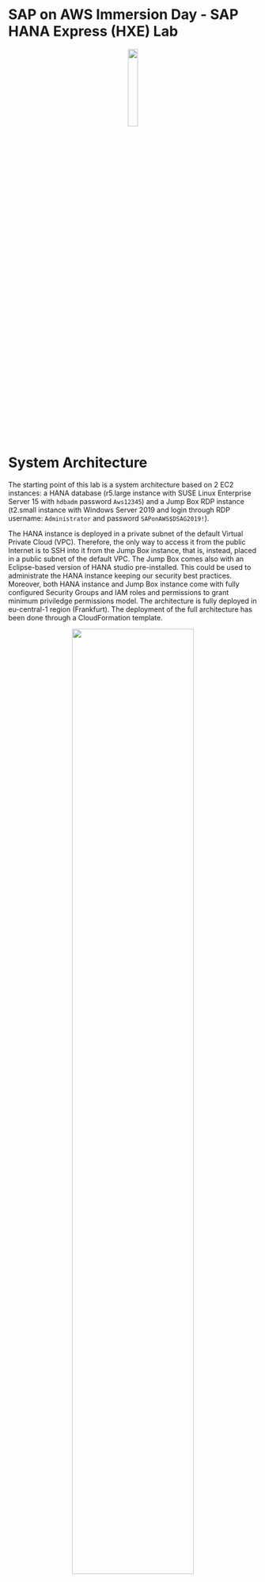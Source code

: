 # SAP on AWS Immersion Day - SAP HANA Express (HXE) Lab

<p align="center">
    <img src="AWS_AWS_logo_RGB.png" width="20%">
</p>

# System Architecture

The starting point of this lab is a system architecture based on 2 EC2 instances: a HANA database (r5.large instance with SUSE Linux Enterprise Server 15 with `hdbadm` password `Aws12345`) and a Jump Box RDP instance (t2.small instance with Windows Server 2019 and login through RDP username: `Administrator` and password `SAPonAWS$DSAG2019!`). 

The HANA instance is deployed in a private subnet of the default Virtual Private Cloud (VPC). Therefore, the only way to access it from the public Internet is to SSH into it from the Jump Box instance, that is, instead, placed in a public subnet of the default VPC. The Jump Box comes also with an Eclipse-based version of HANA studio pre-installed. This could be used to administrate the HANA instance keeping our security best practices. Moreover, both HANA instance and Jump Box instance come with fully configured Security Groups and IAM roles and permissions to grant minimum priviledge permissions model.
The architecture is fully deployed in eu-central-1 region (Frankfurt).
The deployment of the full architecture has been done through a CloudFormation template. 

<p align="center">
    <img src="architecture.png" width="70%">
</p>

# Lab 1 - Set up RDP Jump Box with HANA Studio

In this first lab, the goal is to correctly set up the RDP Jump Box host (located in the public subnet of the VPC) so that you can login into the HANA host (located in the private subnet of the VPC) by using the SAP native tool HANA Studio. There are two steps so: from your laptop you connect to the Jump Box through RDP; and from the Jump Box you connect to the HANA host trough HANA Studio.

### Prerequisites (P)

Before login to the instances, you need to set up some configuration on your HANA host as a prerequisite: 

* Enable the hdbadm (<sid>adm user of HANA) to run AWS CLI commands
* Set up correctly the mapping between HANA host private IP, hostname (hanaonaws01.local) and host alias (hanaonaws01)

### Step P.1

First, log into your HANA database server via Systems Manager Session Manager in the AWS Management Console. 

1. From the AWS Management console, navigate to the `EC2 Dashboard`
2. Go to `Running instances`
3. Click on the checkbox to the left of the SAP HANA EC2 instance (the one of r5.large type)
4. Click on the `Connect` button above
5. Select `Session Manager` as a Connection method
6. Click on the `Connect` button at the bottom of the dialog: a separate window or browser tab will open, which will give you a command prompt to do the following steps.

### **Step P.2**

After you log into the HANA EC2 instance, switch to the `root` user. For the root user, AWS Command Line Interface (AWS CLI) comes already installed in this deployment. For further information on how to install it, look at the [AWS CLI User Guide](https://docs.aws.amazon.com/cli/latest/userguide/install-cliv1.html).

1. Execute the following command: 

```
sudo su -
```

Now, you are prompted as `hanaonaws01` user.

### **Step P.3**

Give administrator access to `hdbadm`  user (this is to allow HANA administrator user, `hdbadm`, to have OS control and to run AWS CLI commands) by adding HANA admin to the `sudoers` file. The name of this user will vary based on what you put as the System ID for the HANA Database; for example, if you put “HD5”, then the user would be called instead “hd5adm”. 

1. Execute this command as root user (after `sudo su -`): 

```
visudo
```

2. Go to the end of the `sudoers` file and add the following line. 

If you are not familiar with `vi` and `visudo` commands: scroll down to the end of the file; hit the `o` key for opening a new line: at this point you should see the word `INSERT` at the bottom of the screen; add the text below and hit the `Enter` key; hit the `ESC` key: at this point `INSERT` should no longer appear at the bottom of the screen; type `SHIFT`+`Z`+`Z` to save the file and close `visudo`. Warning 1: if `CTRL`+`Z` - `CTRL`+`V` doesn't work, use the relative functions through the right click menu (`Copy`+`Paste`). Warning 2: if you cannot correctly save the file by holding the keys `SHIFT`+`Z`+`Z`, in order to exit from the editor hit the following sequence of keys: `:q!`+`Enter` (exit without saving) or `:wq!`+`Enter` (exit after saving).

```
hdbadm ALL=(ALL) NOPASSWD: ALL
```

### **Step P.4**

Keeping the root user (`sudo su -`), create a new entry in the `/etc/hosts` configuration file in order to associate the private IP address of the HANA EC2 instance to the `host-name` and the relative `host alias`. 

1. Lookup in the command line for the private IP address of the HANA EC2 instance by typing:

```
ifconfig
```

2. Copy the private IP address of the instance (you can find it next to `inet` in the `eth0` section). An alternative way of knowing this IP is to look at the `Description` tab of the HANA EC2 instance: `AWS Management Console` > `EC2 Dashboard` > `Running Instances` > `Select the HANA host` through the radio button next to it > `Description` tab > `Private IP`
3. In the command line, open the `/etc/hosts` file through the `vi` text editor: 

```
vi /etc/hosts
```

4. Scroll down the content of the file until reaching the line that contains the string: `10.x.x.239 hanaonaws01.local hanaonaws01`
5. Press the `i` key in order to use the `INSERT` mode
6. Comment that line by inserting a `#` character at the beginning of the line (before the first character of the line)
7. Add a new line after the previously commented line, by inserting the following string:

```
<private-IP> hanaonaws01.local hanaonaws01
```

The `<private-IP>` parameter is the value that you copied at point 1 and you should paste at the beginning of the new line; `hanaonaws01.local` is the host-name; `hanaonaws01` is the alias for the host.

8. Save and close the text editor (hold `SHIFT`+`Z`+`Z` or write `:wq!`+`Enter`)
9. Try to ping the host-name to check everything works fine: 

```
ping hanaonaws01
```

If everything works, you should receive some bytes back from the ICMPv4 protocol.

10. Stop the process by pressing `CTRL`+`C`

Your HANA host has now a correct mapping between its private IP, its host name `hanaonaws01.local` and its host alias `hanaonaws01`. This operation can be also done via [YaST2 on SLES](https://www.suse.com/support/kb/doc/?id=000018501).

### Step 1.1

Now that prerequisites are done, you can start setting up the RDP host. First, connect to your RDP Windows Server instance by navigating to the `EC2 Dashboard` in AWS Management Console and by using a pre-configured Remote Desktop File containing the Public IP address of the RDP instance.

1. In the AWS Management Console, go to the `EC2 Dashboard` from the `Services` panel. 
2. Select the RDP EC2 instance (a.k.a. Jump Box); 
3. Click the `Connect` button at the top of the EC2 Dashboard screen
4. Select the option `A standalone RDP client`
5. Select `Download Remote Desktop File` and save it on your laptop
6. Once downloaded, open the file and select `Continue`. Warning: if prompted, please, accept the request of a new certificate.
7. Insert the User Name and Password parameters:
    1. User Name: `Administrator`
    2. Password: `SAPonAWS$DSAG2019!`
8. Select `Done` and select `Continue` again
9. At that point, the Desktop of the RDP Jump Box instance will appear.

### Step 1.2

Now that you are logged into the RDP host, set up the HANA Studio to connect to the HANA instance. HANA Studio is provided as a plugin for the Eclipse IDE. The IDE comes pre-installed in the RDP host.

1. Double click on the icon of `Eclipse Java Neon`
2. When opening the SAP HANA Studio for the first time, you could get a prompt to select a directory as a workspace. If it happens, please, accept the default location. Moreover, if prompted to create a password hint for the master password, select `No`. If it doesn’t happen, you should directly land to SAP HANA Administration Console.
3. You should land to the SAP HANA Administration Console by default. If the Java perspective is set as as the default perspective for the IDE, click on the top-right button (with a Swiss-knife icon) `SAP HANA Administration Console` to change the current perspective (view) the HANA Administration console one

<p align="center">
    <img src="hana-studio-1.png" width="30%">
</p>

4. Under `Systems`, select the down-arrow icon and click on `Add System...`

<p align="center">
    <img src="hana-studio-2.png" width="40%">
</p>

5. Fill in the parameters as follows: 

    1. Host Name: `<Private IP of HANA instance>`. You can find it going to: 
        `AWS Management Console` > `EC2 Dashboard` > `Running Instances` > `Select the HANA instance` > `Description` tab > `Private IP`
    2. Instance Number: `00`
    3. Mode: `Multiple containers`
        1. Tenant database: `HDB`
    4. Description: `HANA Studio for HANA host`
    5. Locale: `English (United States)`
    6. Folder: `/`

6. Select `Next`
7. Insert the following parameters: 
    1. User Name: `SYSTEM`
    2. Password: `Aws12345`
8. Select `Finish`

<p align="center">
    <img src="hana-studio-3.png" width="40%">
</p>

You should now be able to navigate in the catalog and see all the tables and schemas of your HANA database host.



# Lab 2 - SAP HANA instance AMI and resizing 

An EC2 Amazon Machine Image (AMI) can be used to create a blueprint of the currently running HANA instance and, to create additional EC2 instances starting from that. The goal of this lab is to deploy a secondary (standby) EC2 HANA server in another Availability Zone of the same Region (Frankfurt), starting from the currently running HANA virtual server. In order to keep consistency, by the way, it’s recommended for production environments (not in this lab), to stop the primary server before taking an Image from it. 

### Step 2.1

Before proceeding with taking the Image from the HANA EC2 server, you need to disable `HANA Autostart` first: 

1. After repeating the steps P.1 and P.2 of the Prerequisites of Lab 1 to be logged to HANA host through AWS Systems Manager Session Manager, login to HANA at OS level using `hdbadm` user: 

```
su - hdbadm
```

2. Run the command `cdpro` to go to the profile directory

```
cdpro
```

3. From the profile directory (`/usr/sap/SID/SYS/profile`), open the configuration file `HDB_HDB00_hanaonaws01.local`:

```
vi /usr/sap/HDB/SYS/profile/HDB_HDB00_hanaonaws01.local
```

4. Press the `i` key to go to `INSERT` mode and change the value of `Autostart` parameter from `1` to `0`: 

```
Autostart = 0
```

5. Press `ESC` key to exit `INSERT` mode
6. Save and close by pressing `SHIFT`+`Z`+`Z`

### Step 2.2

Now that you have disabled HANA `Autostart` parameter, you can create the AMI from the primary HANA server in order to deploy a secondary HANA server in another Availability Zone, to start a Highly Available setup.  This lab doesn’t aim to handle the failover in case of a disaster: for that, the best option is to use a clustering software (e.g. [SLES HA Add-on](https://www.suse.com/media/white-paper/sap_solutions_high_availability_on_SLES_for_sap_apps.pdf)). In this case, we only want to show how easy is to spin up a secondary HANA instance starting from the Amazon Machine Image of the primary HANA server.

1. In the AWS Management Console, go to the `EC2 Dashboard` from the `Services` panel. 
2. Select the primary HANA instance
3. Check the Availability Zone (AZ) tab in which it has been deployed and note it somewhere (you will choose another AZ to deploy the secondary HANA instance)
4. Select `Actions` 
5. Select `Image` 
6. Select `Create Image`
7. In the AMI dialog, enter the following parameters: 
    1. Image Name: `HANA Primary Image`
    2. Image Description: `HANA Primary Server Image`
    3. Leave `No reboot` checkbox unchecked. This ensure consistency for the image.
    4. Check `Delete on Termination` for all EBS Volumes (should be checked by default)
    5. Select `Create Image`
8. You will get a dialog box with a clickable string that says `View pending image ami-xxxxxxx`. Click on it and you will be redirected to the AMIs section of the AWS Management Console. Alternatively, go to `Services` > `EC2` > `AMIs `(under `Images`). Observe that status of AMI is `pending`, since the image is not yet created. 
9. Wait until `Status` changes from `pending` to `available`
10. Click on the radio button next to the AMI
11. Select `Actions` and then `Launch`
12. Select the following parameters for the Secondary HANA instance and click `Next` for each step. Leave the rest of not mentioned parameters as default: 
    1. Instance Type: `r5.large`
    2. Subnet: select a subnet corresponding to an Availability Zone that is different from the one of the Primary HANA instance
    3. Auto-assign Public IP: `Enable`
    4. IAM role: if available in the list, choose `mod-xxx-InstanceProfile-xxx` or `AmazonSSMRoleForInstancesQuickSetup`. If not, leave it blank
    5. In `Add Storage` section, leave everything as it is
    6. In `Add Tags` section, select `Add Tag` and write `Name` as a `Key` and `HANA Secondary` as a `Value`
    7. In Configure Security Group section, leave everything as it is (default inbound rule for port 22 for SSH connections) and optionally change the security group name to `hana-secondary-sg`
    8. Select `Review and Launch`
    9. Select `Launch`
    10. Select `Create a new key pair` choosing a simple key pair name (e.g. `sechana`) and click `Download Key Pair`: a .pem file (the key) will be downloaded on your laptop
    11. Select `Launch Instances`
13. Wait for the secondary HANA instance to be successfully deployed (you can check it in the `EC2 Dashboard`) and until `Status Checks` are 100% completed and `Alarm Status` shows `OK` 
14. Once ready, connect to the secondary HANA instance by using Systems Manager Session Manager if the IAM role set for the instance is `mod-xxx-InstanceProfile-xxx` or `AmazonSSMRoleForInstancesQuickSetup`. If this IAM role has not been set, use the downloaded Key Pair to SSH into the instance: 
    1. Select the radio button next to the instance
    2. Select Connect and the option A standalone SSH client
    3. Open a new Linux Shell on your laptop and execute the 2 commands suggested in the Connect dialog from the directory where the .pem file is stored (as an alternative, PuTTY can be used as well): 

```
chmod 400 <keyname>.pem
ssh -i "<keyname>.pem" ec2-user@ec2-xx-xxx-xxx-xxx.eu-central-1.compute.amazonaws.com
```

Fill in the  `<keyname>` and the `X`s with the name of the .pem file and the public IP address of your secondary HANA instance respectively.

15. Make sure that HANA system is started by verifying all the processes listed as an output of the command `sapcontrol` are listed as `green`

```
sudo su -
su - hdbadm
Password: Aws12345
sapcontrol -nr 00 -function GetProcessList
```

16. If not, launch the following command: 

```
sapcontrol -nr 00 -function Start
```

All the HANA processes will be launched after that command terminates his execution. After a minute approximately, all the processes should move to `green` status. You can check it by using the `GetProcessList` command again. In that case, the secondary HANA server would be up and running.


# Lab 3 - Backup for SAP HANA database

In this lab you will establish a backup schedule for your SAP HANA instance using two different approaches: a script launched via the command line and by using the AWS Backint Agent for backups.

* Task 3.1: Set up backups for SAP HANA host
* [Optional] Task 3.2: Backup to S3 via AWS SAP BACKINT



## Task 3.1: Set up backups for SAP HANA host

By using this method, a series of backups are executed for your HANA host such that at first, data from the EBS volumes attached to the HANA instance is copied to an EBS staging volume. As a second step, data in the staging EBS volume is copied to Amazon S3. The operations are scheduled by a Linux Shell script.

### **Step 3.1.1**

First, log into your **primary** HANA database server via Systems Manager Session Manager in the AWS Management Console. 

1. From the AWS Management console, navigate to the `EC2 Dashboard`
2. Go to `Running instances`
3. Click on the checkbox to the left of the SAP HANA EC2 instance (the primary one, not the secondary created in the previous lab)
4. Click on the `Connect` button above
5. Select `Session Manager` as a Connection method
6. Click on the `Connect` button at the bottom of the dialog: a separate window or browser tab will open, which will give you a command prompt to do the following steps.

### **Step 3.1.2**

After you log into the HANA EC2 instance, switch to the root user. For the root user, AWS Command Line Interface (AWS CLI) comes already installed in this deployment. For further information on how to install it, look at the [AWS CLI User Guide](https://docs.aws.amazon.com/cli/latest/userguide/install-cliv1.html).

1. Execute the following command: 

```
sudo su -
```

### **Step 3.1.3**

Since in lab 2 you created an AMI from the primary HANA instance, at the time of creation, you needed to reboot the primary instance. Therefore, it is necessary to start again the processes of the HANA system at OS level. In order to do so, launch the following command as an `hdbadm` user: 

```
su - hdbadm
Password: Aws123
sapcontrol -nr 00 -function Start
```

Wait for a minute since the processes are in GREEN status. 
You can check it through the command: 

```
sapcontrol -nr 00 -function GetProcessList
```

### **Step 3.1.4**

Create two Amazon S3 buckets for storing the backups of the HANA database. The first S3 bucket will be used to store SAP HANA backups done via Shell script; the second S3 bucket will be used to store SAP HANA backups done via AWS Backint Agent for SAP HANA. 

It is possible to create an Amazon S3 bucket both via AWS Command Line Interface (AWS CLI) and manually, via AWS Management Console. 

**AWS CLI**
If you want to create the bucket via AWS CLI, once logged into the HANA instance (`sudo su -`), write the following AWS CLI statement to create a new S3 bucket. Note: please, use `eu-central-1` as Region parameter, as all the infrastructure is hosted in Frankfurt region. Please, also use only lowercase (and URL compliant) characters for the S3 bucket names. 

```
aws s3 mb s3://hana-backup-<name initial + surname initial>-<last 2 digits of birth year> \
--region <aws region you are using>
```

Repeat the steps above for creating a second bucket, adding the prefix `-backint` to the bucket name. This second bucket is going to be used for setting up backups of the HANA host via AWS Backint Agent. 

In the case of Jeff Bezos, for example, the bucket names would be respectively: `hana-backup-jb-64` and `hana-backup-jb-64-backint`. 

**AWS Management Console**
As an alternative to the AWS CLI, you can create the S3 bucket manually by going to `Services` > `S3` from the AWS Management Console and by following these steps: 

* Select** **`Create bucket`
* Enter the following Bucket name: `hana-backup-<name initial + surname initial>-<last 2 digits of birth year>`
* Select the **Region**: `EU (Frankfurt)`
* Select `Create bucket`

Repeat the steps above for creating a second bucket, adding the prefix `-backint` to the bucket name. This second bucket is going to be used for setting up backups of the HANA host via AWS Backint Agent.

In the case of Jeff Bezos, for example, the bucket names would be respectively: `hana-backup-jb-64` and `hana-backup-jb-64-backint`. 

### **Step 3.1.5**

As HANA administrator user (`su - hdbadm`), create a key called BACKUP for the `SYSTEM` user of the HANA database, using the password that has been provided in the CloudFormation template used to deploy the HANA instance (`Aws12345`). 

```
su - hdbadm
Password: Aws12345
hdbuserstore SET BACKUP "localhost:30015" SYSTEM Aws12345
hdbuserstore list
```

In this case the HANA port number is `30015`, since the HANA instance number chosen by the CloudFormation template is `00`. In general, the port is `3<HANA_ID>15` for single tenant databases. The port is 3<HANA_ID>13 for multi-tenant databases.

### **Step 3.1.6**

Create and execute a Linux Shell script for executing the HANA database backup. The script aims to perform the following operations: 

* Use `hdbsql` (an SQL-based statement) to trigger a database backup to the backup staging EBS volume
* Copy the database backup `data` directories from the backup staging EBS volume to an S3 bucket
* Copy the database backup `log` directories from the backup staging EBS volume to an S3 bucket

Follow the tasks described above:

1. Create and open a new file in the default working directory of the HANA administrator user (`/usr/sap/HDB/HDB00/`) by using `vi` text editor, and call it `hana_backup.sh`

```
vi /usr/sap/HDB/HDB00/hana_backup.sh
```

2. Copy and paste in the script file the following lines: 

```
#!/bin/sh
#set -x
S3Bucket_Name=<YOUR-S3-BUCKET>
TIMESTAMP=$(date +\%F\_%H\%M)
#exec 1>/backup/data/${SAPSYSTEMNAME}/${TIMESTAMP}_backup_log.out 2>&1
echo "Starting to take backup of Hana Database and Upload the backup files to S3"
echo "Backup Timestamp for $SAPSYSTEMNAME is $TIMESTAMP"
BACKUP_PREFIX=${SAPSYSTEMNAME}_${TIMESTAMP}
echo $BACKUP_PREFIX
#source HANA environmentsource 
$DIR_INSTANCE/hdbenv.sh
hdbsql -U BACKUP "backup data using file ('$BACKUP_PREFIX')"
echo "HANA Backup is completed"
echo "Continue with copying the backup files in to S3"
echo $BACKUP_PREFIX
sudo -u root /usr/local/bin/aws s3 sync /backup/data/${SAPSYSTEMNAME}/ s3://${S3Bucket_Name}/bkps/${SAPSYSTEMNAME}/data/ --include "${BACKUP_PREFIX}*" --exclude "*20191013_COMPLETE_DATA_BACKUP*"
echo "Copying HANA Database log files in to S3"
sudo -u root /usr/local/bin/aws s3 sync /backup/log/${SAPSYSTEMNAME}/ s3://${S3Bucket_Name}/bkps/${SAPSYSTEMNAME}/log/ --include "log_backup*" --exclude "*20191013_COMPLETE_DATA_BACKUP*"
```

3. Edit `<YOUR-S3-BUCKET>` at line 2 by inserting the name of the first S3 bucket you’ve created at **step 3.1.4** (`hana-backup-<name-initial+surname-initial>-<last-2-digits-of-birth-year`). To edit files using vi or visudo, refer to step 

4. Save and close the file by pressing `ESC` and then `SHIFT`+`Z`+`Z`

5. Update the script permissions by writing the following line to provide read and execute access to the script for everyone: 

```
chmod 755 /usr/sap/HDB/HDB00/hana_backup.sh
```

6. Execute the script by typing: 

```
/usr/sap/HDB/HDB00/hana_backup.sh
```

7. Check the backups in the S3 bucket (`hana-backup-<name initial + surname initial>-<last 2 digits of birth year>`): you should find a folder called `bkps`, that contains another folder called `HDB` (instance name). In this last folder you can find both `data` backups folder and `logs` backups folder. In the log folder you should find both `HDB_DB` tenant logs and `SYSTEMDB` logs.



## [Optional] Task 3.2: Set up backups for SAP HANA host via AWS BACKINT Agent

AWS Backint Agent for SAP HANA (AWS Backint Agent) is an SAP-certified backup and restore application for SAP HANA workloads running on Amazon EC2 instances in the cloud. Backint Agent can back up (in full, incremental, and differential mode) your SAP HANA database to Amazon S3 and to restore it using SAP HANA Cockpit, SAP HANA Studio, and SQL statements. The difference between using Backint and using a Linux Shell script, is that in this last case you don’t need an EBS staging volume to store backup data: data is directly copied from your HANA EBS volumes to Amazon S3.

### **Step 3.2.1**

Install the AWS Backint Agent for SAP HANA on the HANA host by using an AWS Systems Manager document. Note: It is possible to install the AWS Backint Agent also by using AWS Backint installer. For further details on how to install the agent with AWS Backint installer and on how to configure the agent, view logs, and get the current agent version, please visit the SAP on AWS Technical Documentation > [SAP HANA Guides](https://docs.aws.amazon.com/sap/latest/sap-hana/aws-backint-agent-installing-configuring.html).

1. From the AWS Management Console, choose `Systems Manager` under Management & Governance, or enter `Systems Manager` in the `Find Services` search bar

2. From the `Systems Manager` console, choose `Documents` under `Shared Resources` in the left navigation pane

3. On the `Documents` page, select the `Owned by Amazon` tab. You should look for a document named `AWSSAP-InstallBackint` through the search bar.

4. Select the `AWSSAP-InstallBackint` document and choose `Run` command
5. Under the Command parameters, enter the following parameters:
    1. Choose the `Default` document version.
    2. `Bucket Name`: enter the name of the Amazon S3 bucket where you want to store your SAP HANA backup files (`hana-backup-<name initial + surname initial>-<last 2 digits of birth year>-backint`).
    3. `Bucket Folder`: optionally, enter the name of the folder within your Amazon S3 bucket where you want to store your SAP HANA backup files. Leave this blank in this case. 
    4. `System ID`: enter your SAP HANA System ID (`HDB` in this case).
    5. `AWS Region`: enter the AWS Region of the Amazon S3 bucket where you want to store your SAP HANA backup files (in this case, the same as the rest of the architecture: `eu-central-1`, that is Frankfurt). AWS Backint Agent supports cross-Region and cross-account backups. You must provide the AWS Region and Amazon S3 bucket owner account ID along with the Amazon S3 bucket name for the agent to perform successfully.
    6. `Bucket Owner Account ID`: enter the account ID of the Amazon S3 bucket where you want to store your SAP HANA backup files. You can find it by clicking on your name in the top right corner of the AWS Management Console and reading under Account. Don’t forget to delete hyphens in the account number after pasting it to the field of the form. 
    7. Leave blank the `KMS Key` parameter: you are not going to encrypt backups.
    8. Use `/hana/shared` as `Installation Directory`.
    9. `Modify Global ini file`: choose `modify` to modify the global.ini file.
    10. `Ensure No Backup In Process`: choose `Yes` to confirm that you have disabled existing backups and are ready to proceed with the installation. The SSM document will fail if you choose “No”.
6. Under `Targets`, select `Choose intances manually`, and then choose the HANA instance on which to install it from the list. If you are not able to find your instance in the list, verify that you have followed all of the steps in the prerequisites.
7. Under `Other parameters`, leave the field empty.
8. Leave the rest of the options as default.
9. Choose `Run`.

10. When the agent is successfully installed, you will see the `Success` status under the `Command ID`.

### **Step 3.2.2**

Now that the AWS Backint Agent for SAP HANA is installed on the host, you can proceed with the backup by using SQL statements via `hdbsql` command. Before executing the backup, you are going to create an entry to the HANA database, in order to back up the new content. 

1. First, log into your HANA database server via Systems Manager Session Manager in the AWS Management Console:
    1. From the AWS Management console, navigate to the `EC2 Dashboard`
    2. Go to `Running instances`
    3. Click on the checkbox to the left of the SAP HANA EC2 instance
    4. Click on the `Connect` button above
    5. Select `Session Manager` as a Connection method
    6. Click on the `Connect` button at the bottom of the dialog: a separate window or browser tab will open, which will give you a command prompt to do the following steps.
        
2. Login as HANA administrator for the `HDB` database: 

```
su - hdbadm
Password: Aws12345
```

3. Create an entry in the HANA `hdbuserstore` to connect to `SYSTEMDB` with the user `SYSTEM`. Use the command `hdbuserstore -i set SYSTEM <hostname>:3NN13@SYSTEMDB SYSTEM <Password>` to perform this task. Note that you can get the hostname of your HANA instance through the `hostname` command (should be `hanaonaws01`). Use the port `30013`, since the HANA instance number in this case is 00. Use `Aws12345` as a password.

```
hostname
hdbuserstore -i set SYSTEM hanaonaws01:30013@SYSTEMDB SYSTEM Aws12345
```

4. Launch `hdbsql` command to execute SQL statements against the database and list the latest 10 backups of the backup catalog (some old backups could appear): 

```
hdbsql -U SYSTEM
select top 50 * from m_backup_catalog order by SYS_START_TIME DESC
```

5. Execute a full backup of the system database by using the following SQL statement:

```
BACKUP DATA USING BACKINT ('/usr/sap/HDB/SYS/global/hdb/backint/SYSTEMDB/')
```

The backup process can take quite a bit of time (minimum 30m) with the default settings of the AWS Backint Agent. It is possible to fine tune the agent in order to get better performances to speed-up the backup process by increasing the size of the `data_backup_buffer_size` and the number of `parallel_data_backup_backint_channels`. More information can be found in the [AWS SAP HANA Guide](https://docs.aws.amazon.com/sap/latest/sap-hana/aws-backint-agent-installing-configuring.html#aws-backint-agent-sap-hana-parameters). 

6. Check the backups creation in the destination Amazon S3 bucket via AWS Management Console
7. While performing the backup, you can move to the following task by opening a new connection with the HANA instance by AWS Systems Manager Session Manager (as done at the beginning of this step)
8. [Optional] At finished backup, you can list again the backups through the previous SQL statement in hdbsql:

```
select top 50 * from m_backup_catalog order by SYS_START_TIME DESC
```

In this case, the new backup files will be listed as an output.


